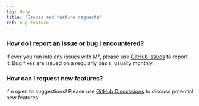 ```yaml
---
tag: Help
title: 'Issues and feature requests'
ref: bug-feature
---
```


### How do I report an issue or bug I encountered?

If ever you run into any issues with M³, please use [GitHub Issues](https://github.com/sircharlo/meeting-media-manager/issues/new?labels=bug,from+app&template=bug_report.md) to report it. Bug fixes are issued on a regularly basis, usually monthly.

### How can I request new features?

I'm open to suggestions! Please use [GitHub Discussions](https://github.com/sircharlo/meeting-media-manager/discussions) to discuss potential new features.
